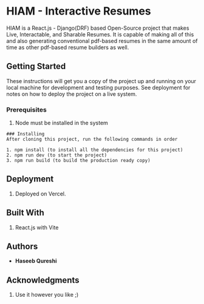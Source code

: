 # HIAM - Interactive Resumes

HIAM is a React.js - Django(DRF) based Open-Source project that makes Live, Interactable, and Sharable Resumes. It is capable of making all of this and also generating conventional pdf-based resumes in the same amount of time as other pdf-based resume builders as well.

## Getting Started

These instructions will get you a copy of the project up and running on your local machine for development and testing purposes. See deployment for notes on how to deploy the project on a live system.

### Prerequisites

1. Node must be installed in the system

```
### Installing
After cloning this project, run the following commands in order

1. npm install (to install all the dependencies for this project)
2. npm run dev (to start the project)
3. npm run build (to build the production ready copy)

```

## Deployment

1. Deployed on Vercel.

## Built With

1. React.js with Vite


## Authors

* **Haseeb Qureshi**

## Acknowledgments

1. Use it however you like ;)
